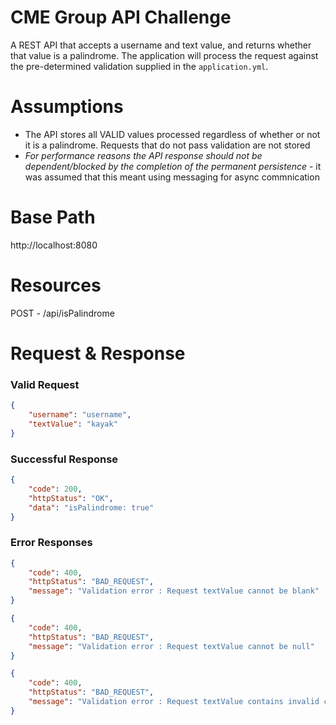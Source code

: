 # CME Group API Challenge
A REST API that accepts a username and text value, and returns whether that value is a palindrome. The application will process the request against the pre-determined validation supplied in the `application.yml`.

# Assumptions

  * The API stores all VALID values processed regardless of whether or not it is a palindrome. Requests that do not pass validation are not stored
  * *For performance reasons the API response should not be dependent/blocked by the completion of the permanent persistence* - it was assumed that this meant using messaging for async commnication


# Base Path
http://localhost:8080

# Resources
POST - /api/isPalindrome

# Request & Response
### Valid Request
```json
{
    "username": "username",
    "textValue": "kayak"
}
```
### Successful Response
```json
{
    "code": 200,
    "httpStatus": "OK",
    "data": "isPalindrome: true"
}
```
### Error Responses
```json
{
    "code": 400,
    "httpStatus": "BAD_REQUEST",
    "message": "Validation error : Request textValue cannot be blank"
}
```
```json
{
    "code": 400,
    "httpStatus": "BAD_REQUEST",
    "message": "Validation error : Request textValue cannot be null"
}
```
```json
{
    "code": 400,
    "httpStatus": "BAD_REQUEST",
    "message": "Validation error : Request textValue contains invalid characters"
}
```
